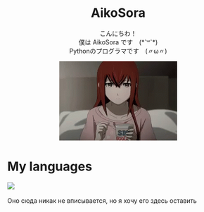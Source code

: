 <h1 align="center">AikoSora</h3>
<p align="center">
こんにちわ！<br/>
僕は AikoSora です　(*´꒳`*)<br/>
Pythonのプログラマです　(〃ω〃)
</p>
<p align="center">
<img src="https://raw.githubusercontent.com/AikoSora/AikoSora/main/kurisu.gif" alt="Kurisutina">
</p>

# My languages

<img src="https://github-readme-stats.vercel.app/api/top-langs/?username=aikosora&theme=tokyonight&layout=compact">

Оно сюда никак не вписывается, но я хочу его здесь оставить
